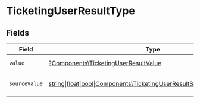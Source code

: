 # TicketingUserResultType


## Fields

| Field                                                                                                                                | Type                                                                                                                                 | Required                                                                                                                             | Description                                                                                                                          | Example                                                                                                                              |
| ------------------------------------------------------------------------------------------------------------------------------------ | ------------------------------------------------------------------------------------------------------------------------------------ | ------------------------------------------------------------------------------------------------------------------------------------ | ------------------------------------------------------------------------------------------------------------------------------------ | ------------------------------------------------------------------------------------------------------------------------------------ |
| `value`                                                                                                                              | [?Components\TicketingUserResultValue](../../Models/Components/TicketingUserResultValue.md)                                          | :heavy_minus_sign:                                                                                                                   | The type of the user.                                                                                                                | agent                                                                                                                                |
| `sourceValue`                                                                                                                        | [string\|float\|bool\|Components\TicketingUserResultSourceValue4\|array\|null](../../Models/Components/TicketingUserResultSourceValue.md) | :heavy_minus_sign:                                                                                                                   | The source value of the user type.                                                                                                   | Live                                                                                                                                 |